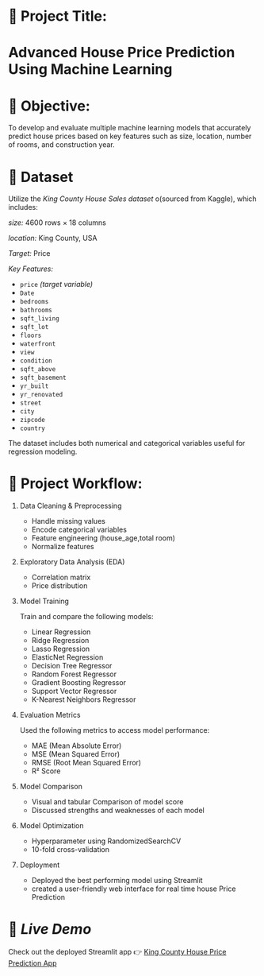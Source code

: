 
# 🏡 Project Title:
# Advanced House Price Prediction Using Machine Learning


# 🎯 Objective: 
To develop and evaluate multiple machine learning models that accurately predict house prices based on key features such as size, location, number of rooms, and construction year.

# 📁 Dataset  

Utilize the *King County House Sales dataset* o(sourced from Kaggle), which includes:

*size:* 4600 rows × 18 columns 

*location:* King County, USA

*Target:* Price

*Key Features:*

- `price` *(target variable)*  
- `Date`
- `bedrooms`  
- `bathrooms`  
- `sqft_living`  
- `sqft_lot`  
- `floors`  
- `waterfront`  
- `view`  
- `condition`  
- `sqft_above`  
- `sqft_basement`  
- `yr_built`  
- `yr_renovated`  
- `street`
- `city`
- `zipcode`
- `country`

The dataset includes both numerical and categorical variables useful for regression modeling.  


# 🔧 Project Workflow:

1. Data Cleaning & Preprocessing  
   - Handle missing values  
   - Encode categorical variables 
   - Feature engineering (house_age,total room)
   - Normalize features   

2. Exploratory Data Analysis (EDA)
   - Correlation matrix  
   - Price distribution  

3. Model Training

    Train and compare the following models: 
   - Linear Regression  
   - Ridge Regression
   - Lasso Regression
   - ElasticNet  Regression 
   - Decision Tree Regressor  
   - Random Forest Regressor  
   - Gradient Boosting Regressor  
   - Support Vector Regressor  
   - K-Nearest Neighbors Regressor  

4. Evaluation Metrics
  
   Used the following metrics to access model        performance: 
   - MAE (Mean Absolute Error)  
   - MSE (Mean Squared Error)  
   - RMSE (Root Mean Squared Error)  
   - R² Score  

5. Model Comparison 
   - Visual and tabular Comparison of model score
   - Discussed strengths and weaknesses of each model 

6. Model Optimization
   - Hyperparameter using RandomizedSearchCV
   - 10-fold cross-validation 

7. Deployment
   - Deployed the best performing model using Streamlit 
   - created a user-friendly web interface for real time house Price Prediction 


# 🚀 *Live Demo*  

Check out the deployed Streamlit app 👉 [King County House Price Prediction App](https://isaac5886-kingcounty-price-app1-mxqgaq.streamlit.app/)
